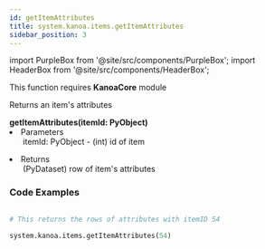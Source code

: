 ```yaml
---
id: getItemAttributes
title: system.kanoa.items.getItemAttributes
sidebar_position: 3
---
```

import PurpleBox from '@site/src/components/PurpleBox';
import HeaderBox from '@site/src/components/HeaderBox';

<PurpleBox>This function requires <b>KanoaCore</b> module</PurpleBox>

<HeaderBox header="Description">Returns an item's attributes </HeaderBox>

<HeaderBox header="Syntax">
    <b>getItemAttributes(itemId: PyObject)</b>
    <li> Parameters <br />
        <ul> itemId: PyObject - (int) id of item </ul>
    </li>
    <li> Returns <br />
        <ul> (PyDataset) row of item's attributes  </ul>
    </li>
</HeaderBox>


### Code Examples

```py

# This returns the rows of attributes with itemID 54 

system.kanoa.items.getItemAttributes(54)

```